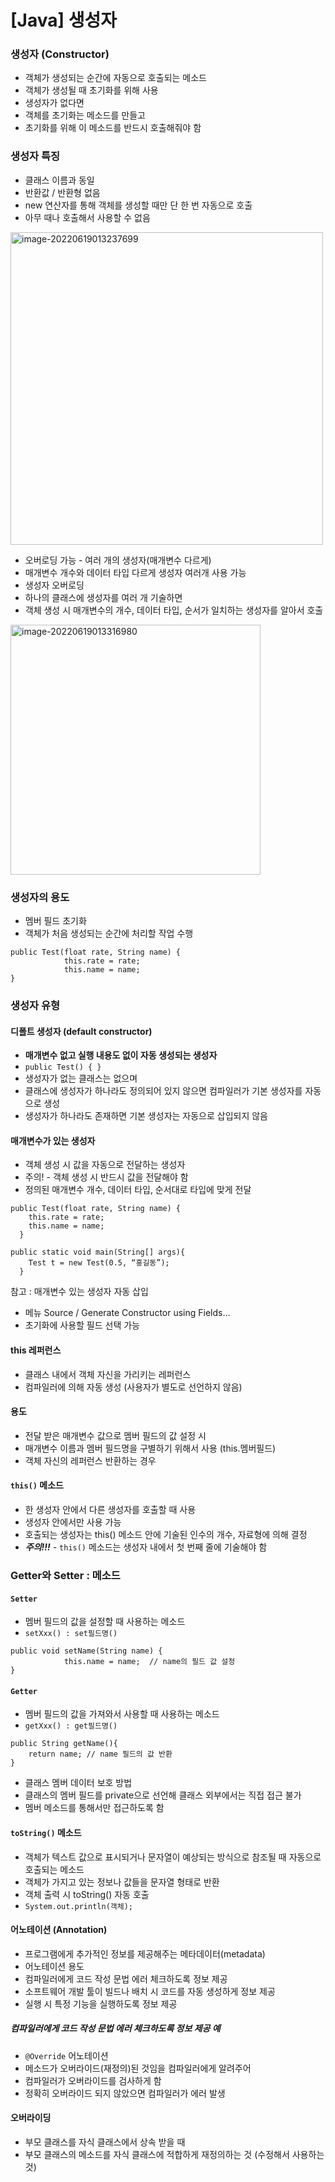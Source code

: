 # [Java] 생성자



### 생성자 (Constructor)

-	객체가 생성되는 순간에 자동으로 호출되는 메소드
-	객체가 생성될 때 초기화를 위해 사용
-	생성자가 없다면
  -	객체를 초기화는 메소드를 만들고
  -	초기화를 위해 이 메소드를 반드시 호출해줘야 함


### 생성자 특징

-	클래스 이름과 동일
-	반환값 / 반환형 없음
-	new 연산자를 통해 객체를 생성할 때만 단 한 번 자동으로 호출
-	아무 때나 호출해서 사용할 수 없음

<img width="500" alt="image-20220619013237699" src="https://user-images.githubusercontent.com/101630615/174449135-e7de4040-41c3-41b6-ab2e-c3e9f83d91a4.png">

-	오버로딩 가능 - 여러 개의 생성자(매개변수 다르게)
  -	매개변수 개수와 데이터 타입 다르게 생성자 여러개 사용 가능
-	생성자 오버로딩
  -	하나의 클래스에 생성자를 여러 개 기술하면
  -	객체 생성 시 매개변수의 개수, 데이터 타입, 순서가  일치하는 생성자를 알아서 호출

<img width="400" alt="image-20220619013316980" src="https://user-images.githubusercontent.com/101630615/174449136-5425b401-a120-418a-b7b3-005a9f8073be.png">



### 생성자의 용도

-	멤버 필드 초기화
-	객체가 처음 생성되는 순간에 처리할 작업 수행

```
public Test(float rate, String name) {
			this.rate = rate;
			this.name = name;
}
```



### 생성자 유형

#### 디폴트 생성자 (default constructor)

-	**매개변수 없고 실행 내용도 없이 자동 생성되는 생성자**
  -	``public Test() { }``
  -	생성자가 없는 클래스는 없으며
  -	클래스에 생성자가 하나라도 정의되어 있지 않으면 컴파일러가 기본 생성자를 자동으로 생성 
  -	생성자가 하나라도 존재하면 기본 생성자는 자동으로 삽입되지 않음

#### 매개변수가 있는 생성자

-	객체 생성 시 값을 자동으로 전달하는 생성자
-	주의! - 객체 생성 시 반드시 값을 전달해야 함
-	정의된 매개변수 개수, 데이터 타입, 순서대로 타입에 맞게 전달

```
public Test(float rate, String name) {
  	this.rate = rate;
  	this.name = name;
  }
  
public static void main(String[] args){
  	Test t = new Test(0.5, “홍길동”);
  }
```


참고 : 매개변수 있는 생성자 자동 삽입
-	메뉴 Source / Generate Constructor using Fields…
-	초기화에 사용할 필드 선택 가능



#### this 레퍼런스

-	클래스 내에서 객체 자신을 가리키는 레퍼런스
-	컴파일러에 의해 자동 생성 (사용자가 별도로 선언하지 않음)

#### 용도

-	전달 받은 매개변수 값으로 멤버 필드의 값 설정 시
-	매개변수 이름과 멤버 필드명을 구별하기 위해서 사용 (this.멤버필드)
-	객체 자신의 레퍼런스 반환하는 경우

#### ``this()`` 메소드

-	한 생성자 안에서 다른 생성자를 호출할 때 사용
-	생성자 안에서만 사용 가능
-	호출되는 생성자는 this() 메소드 안에 기술된 인수의 개수, 자료형에 의해 결정
-	***주의!!!*** - ``this()`` 메소드는 생성자 내에서 첫 번째 줄에 기술해야 함



### Getter와 Setter : 메소드

#### ``Setter``

- 멤버 필드의 값을 설정할 때 사용하는 메소드
- ``setXxx() : set필드명()``

```
public void setName(String name) {
			this.name = name;  // name의 필드 값 설정
}
```

#### ``Getter``

-	멤버 필드의 값을 가져와서 사용할 때 사용하는 메소드
-	``getXxx() : get필드명()``

```
public String getName(){
	return name; // name 필드의 값 반환
}
```

-	클래스 멤버 데이터 보호 방법
  -	클래스의 멤버 필드를 private으로 선언해 클래스 외부에서는 직접 접근 불가
  -	멤버 메소드를 통해서만 접근하도록 함



#### ``toString()`` 메소드

-	객체가 텍스트 값으로 표시되거나 문자열이 예상되는 방식으로 참조될 때 자동으로 호출되는 메소드
-	객체가 가지고 있는 정보나 값들을 문자열 형태로 반환
-	객체 출력 시 toString() 자동 호출
-	``System.out.println(객체);``

#### 어노테이션 (Annotation)

-	프로그램에게 추가적인 정보를 제공해주는 메타데이터(metadata)
-	어노테이션 용도
-	컴파일러에게 코드 작성 문법 에러 체크하도록 정보 제공
-	소프트웨어 개발 툴이 빌드나 배치 시 코드를 자동 생성하게 정보 제공
-	실행 시 특정 기능을 실행하도록 정보 제공

##### 컴파일러에게 코드 작성 문법 에러 체크하도록 정보 제공 예

-	``@Override`` 어노테이션
-	메소드가 오버라이드(재정의)된 것임을 컴파일러에게 알려주어
-	컴파일러가 오버라이드를 검사하게 함
-	정확히 오버라이드 되지 않았으면 컴파일러가 에러 발생

#### 오버라이딩

-	부모 클래스를 자식 클래스에서 상속 받을 때
-	부모 클래스의 메소드를 자식 클래스에 적합하게 재정의하는 것 (수정해서 사용하는 것)